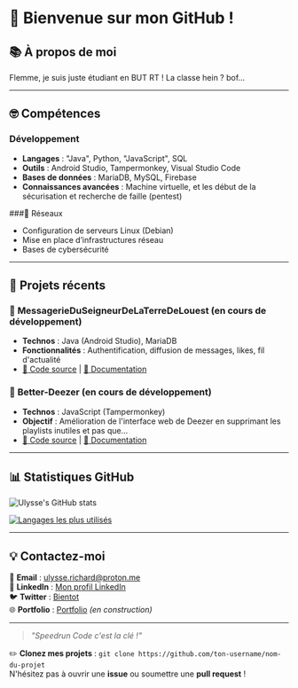 # 👺 Bienvenue sur mon GitHub !

## 📚 À propos de moi  
Flemme, je suis juste étudiant en BUT RT ! La classe hein ? bof...

---

## 🤓 Compétences
### Développement
- **Langages** : "Java", Python, "JavaScript", SQL
- **Outils** : Android Studio, Tampermonkey, Visual Studio Code
- **Bases de données** : MariaDB, MySQL, Firebase
- **Connaissances avancées** : Machine virtuelle, et les début de la sécurisation et recherche de faille (pentest)

###📡 Réseaux
- Configuration de serveurs Linux (Debian)
- Mise en place d’infrastructures réseau
- Bases de cybersécurité

---

## 🔨  Projets récents
### 📱 **MessagerieDuSeigneurDeLaTerreDeLouest (en cours de développement)**
- **Technos** : Java (Android Studio), MariaDB
- **Fonctionnalités** : Authentification, diffusion de messages, likes, fil d'actualité
- [📂 Code source](https://github.com/pepitobailao/messagerie-seigneur) | [📘 Documentation](https://github.com/pepitobailao/messagerie-seigneur/wiki)

### 📀 **Better-Deezer (en cours de développement)**
- **Technos** : JavaScript (Tampermonkey)
- **Objectif** : Amélioration de l'interface web de Deezer en supprimant les playlists inutiles et pas que...
- [📂 Code source](https://github.com/pepitobailao/better-deezer) | [📘 Documentation](https://github.com/pepitobailao/better-deezer/readme)

---

## 📊 Statistiques GitHub  
![Ulysse's GitHub stats](https://github-readme-stats.vercel.app/api?username=pepitobailao&show_icons=true&theme=radical)

[![Langages les plus utilisés](https://github-readme-stats.vercel.app/api/top-langs/?username=pepitobailao&layout=compact&theme=radical)](https://github.com/anuraghazra/github-readme-stats)

---

## 💡 Contactez-moi
📧 **Email** : [ulysse.richard@proton.me](mailto:ulysse.richard@proton.me)  
🔗 **LinkedIn** : [Mon profil LinkedIn](https://www.linkedin.com/in/ulysse-richard/)  
🐦 **Twitter** : [Bientot](https://twitter.com/)  
🌐 **Portfolio** : [Portfolio]([https://github](https://pepitobailao.github.io/portfolio/)) *(en construction)*

---

> *"Speedrun Code c'est la clé !"*

✏️ **Clonez mes projets** : `git clone https://github.com/ton-username/nom-du-projet`  
N'hésitez pas à ouvrir une **issue** ou soumettre une **pull request** !
